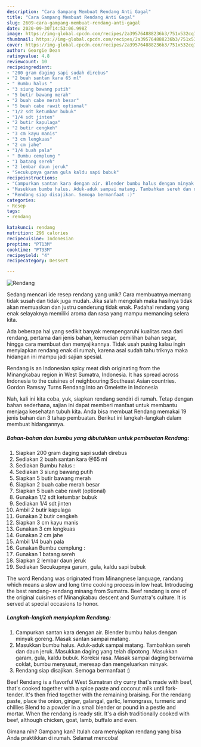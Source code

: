 ```yaml
---
description: "Cara Gampang Membuat Rendang Anti Gagal"
title: "Cara Gampang Membuat Rendang Anti Gagal"
slug: 2609-cara-gampang-membuat-rendang-anti-gagal
date: 2020-09-30T14:53:06.998Z
image: https://img-global.cpcdn.com/recipes/2a395764888236b3/751x532cq70/rendang-foto-resep-utama.jpg
thumbnail: https://img-global.cpcdn.com/recipes/2a395764888236b3/751x532cq70/rendang-foto-resep-utama.jpg
cover: https://img-global.cpcdn.com/recipes/2a395764888236b3/751x532cq70/rendang-foto-resep-utama.jpg
author: Georgie Dean
ratingvalue: 4.8
reviewcount: 10
recipeingredient:
- "200 gram daging sapi sudah direbus"
- "2 buah santan kara 65 ml"
- " Bumbu halus "
- "3 siung bawang putih"
- "5 butir bawang merah"
- "2 buah cabe merah besar"
- "5 buah cabe rawit optional"
- "1/2 sdt ketumbar bubuk"
- "1/4 sdt jinten"
- "2 butir kapulaga"
- "2 butir cengkeh"
- "3 cm kayu manis"
- "3 cm lengkuas"
- "2 cm jahe"
- "1/4 buah pala"
- " Bumbu cemplung "
- "1 batang sereh"
- "2 lembar daun jeruk"
- "Secukupnya garam gula kaldu sapi bubuk"
recipeinstructions:
- "Campurkan santan kara dengan air. Blender bumbu halus dengan minyak goreng. Masak santan sampai matang."
- "Masukkan bumbu halus. Aduk-aduk sampai matang. Tambahkan sereh dan daun jeruk. Masukkan daging yang telah dipotong. Masukkan garam, gula, kaldu bubuk. Koreksi rasa. Masak sampai daging berwarna coklat, bumbu menyusut, meresap dan mengeluarkan minyak."
- "Rendang siap disajikan. Semoga bermanfaat :)"
categories:
- Resep
tags:
- rendang

katakunci: rendang 
nutrition: 296 calories
recipecuisine: Indonesian
preptime: "PT13M"
cooktime: "PT33M"
recipeyield: "4"
recipecategory: Dessert

---
```



![Rendang](https://img-global.cpcdn.com/recipes/2a395764888236b3/751x532cq70/rendang-foto-resep-utama.jpg)

Sedang mencari ide resep rendang yang unik? Cara membuatnya memang tidak susah dan tidak juga mudah. Jika salah mengolah maka hasilnya tidak akan memuaskan dan justru cenderung tidak enak. Padahal rendang yang enak selayaknya memiliki aroma dan rasa yang mampu memancing selera kita.

Ada beberapa hal yang sedikit banyak mempengaruhi kualitas rasa dari rendang, pertama dari jenis bahan, kemudian pemilihan bahan segar, hingga cara membuat dan menyajikannya. Tidak usah pusing kalau ingin menyiapkan rendang enak di rumah, karena asal sudah tahu triknya maka hidangan ini mampu jadi sajian spesial.

Rendang is an Indonesian spicy meat dish originating from the Minangkabau region in West Sumatra, Indonesia. It has spread across Indonesia to the cuisines of neighbouring Southeast Asian countries. Gordon Ramsay Turns Rendang Into an Omelette in Indonesia


Nah, kali ini kita coba, yuk, siapkan rendang sendiri di rumah. Tetap dengan bahan sederhana, sajian ini dapat memberi manfaat untuk membantu menjaga kesehatan tubuh kita. Anda bisa membuat Rendang memakai 19 jenis bahan dan 3 tahap pembuatan. Berikut ini langkah-langkah dalam membuat hidangannya.

<!--inarticleads1-->

##### Bahan-bahan dan bumbu yang dibutuhkan untuk pembuatan Rendang:

1. Siapkan 200 gram daging sapi sudah direbus
1. Sediakan 2 buah santan kara @65 ml
1. Sediakan  Bumbu halus :
1. Sediakan 3 siung bawang putih
1. Siapkan 5 butir bawang merah
1. Siapkan 2 buah cabe merah besar
1. Siapkan 5 buah cabe rawit (optional)
1. Gunakan 1/2 sdt ketumbar bubuk
1. Sediakan 1/4 sdt jinten
1. Ambil 2 butir kapulaga
1. Gunakan 2 butir cengkeh
1. Siapkan 3 cm kayu manis
1. Gunakan 3 cm lengkuas
1. Gunakan 2 cm jahe
1. Ambil 1/4 buah pala
1. Gunakan  Bumbu cemplung :
1. Gunakan 1 batang sereh
1. Siapkan 2 lembar daun jeruk
1. Sediakan Secukupnya garam, gula, kaldu sapi bubuk


The word Rendang was originated from Minangnese language, randang which means a slow and long time cooking process in low heat. Introducing the best rendang- rendang minang from Sumatra. Beef rendang is one of the original cuisines of Minangkabau descent and Sumatra&#39;s culture. It is served at special occasions to honor. 

<!--inarticleads2-->

##### Langkah-langkah menyiapkan Rendang:

1. Campurkan santan kara dengan air. Blender bumbu halus dengan minyak goreng. Masak santan sampai matang.
1. Masukkan bumbu halus. Aduk-aduk sampai matang. Tambahkan sereh dan daun jeruk. Masukkan daging yang telah dipotong. Masukkan garam, gula, kaldu bubuk. Koreksi rasa. Masak sampai daging berwarna coklat, bumbu menyusut, meresap dan mengeluarkan minyak.
1. Rendang siap disajikan. Semoga bermanfaat :)


Beef Rendang is a flavorful West Sumatran dry curry that&#39;s made with beef, that&#39;s cooked together with a spice paste and coconut milk until fork-tender. It&#39;s then fried together with the remaining braising. For the rendang paste, place the onion, ginger, galangal, garlic, lemongrass, turmeric and chillies Blend to a powder in a small blender or pound in a pestle and mortar. When the rendang is ready stir. It&#39;s a dish traditionally cooked with beef, although chicken, goat, lamb, buffalo and even. 

Gimana nih? Gampang kan? Itulah cara menyiapkan rendang yang bisa Anda praktikkan di rumah. Selamat mencoba!
